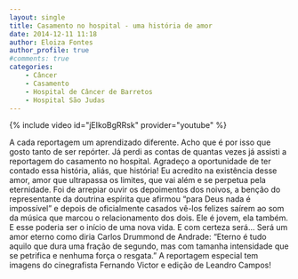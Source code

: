 ```yaml
---
layout: single
title: Casamento no hospital - uma história de amor
date: 2014-12-11 11:18
author: Eloiza Fontes
author_profile: true
#comments: true
categories: 
    - Câncer
    - Casamento
    - Hospital de Câncer de Barretos
    - Hospital São Judas
---
```


{% include video id="jEIkoBgRRsk" provider="youtube" %}


A cada reportagem um aprendizado diferente. Acho que é por isso que gosto tanto de ser repórter. Já perdi as contas de quantas vezes já assisti a reportagem do casamento no hospital. Agradeço a oportunidade de ter contado essa história, aliás, que história! Eu acredito na existência desse amor, amor que ultrapassa os limites, que vai além e se perpetua pela eternidade. Foi de arrepiar ouvir os depoimentos dos noivos, a benção do representante da doutrina espírita que afirmou “para Deus nada é impossível” e depois de oficialmente casados vê-los felizes saírem ao som da música que marcou o relacionamento dos dois. Ele é jovem, ela também. E esse poderia ser o início de uma nova vida. E com certeza será... Será um amor eterno como diria Carlos Drummond de Andrade: “Eterno é tudo aquilo que dura uma fração de segundo, mas com tamanha intensidade que se petrifica e nenhuma força o resgata.” A reportagem especial tem imagens do cinegrafista Fernando Victor e edição de Leandro Campos!

